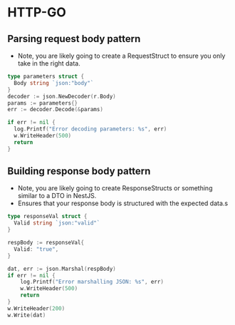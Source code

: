 # HTTP-GO

## Parsing request body pattern

- Note, you are likely going to create a RequestStruct to ensure you only take in the right data.

```go
type parameters struct {
  Body string `json:"body"`
}
decoder := json.NewDecoder(r.Body)
params := parameters{}
err := decoder.Decode(&params)

if err != nil {
  log.Printf("Error decoding parameters: %s", err)
  w.WriteHeader(500)
  return
}
```

## Building response body pattern

- Note, you are likely going to create ResponseStructs or something similar to a DTO in NestJS.
- Ensures that your response body is structured with the expected data.s

```go
type responseVal struct {
  Valid string `json:"valid"`
}

respBody := responseVal{
  Valid: "true",
}

dat, err := json.Marshal(respBody)
if err != nil {
    log.Printf("Error marshalling JSON: %s", err)
    w.WriteHeader(500)
    return
}
w.WriteHeader(200)
w.Write(dat)
```
